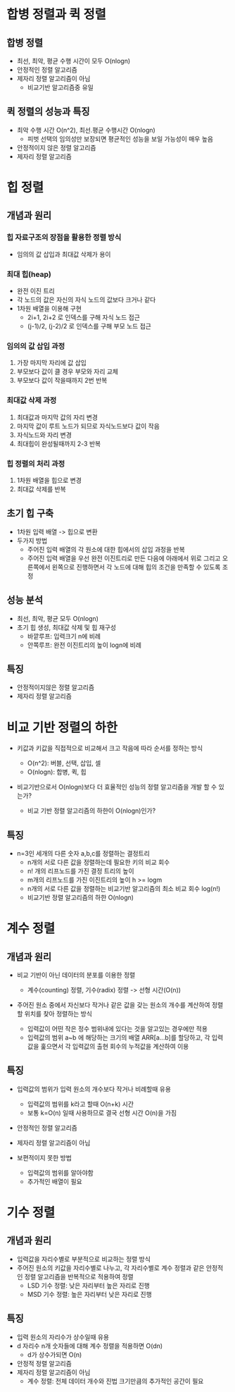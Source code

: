 # 합병 정렬과 퀵 정렬
## 합병 정렬
- 최선, 최악, 평균 수행 시간이 모두 O(nlogn)
- 안정적인 정렬 알고리즘
- 제자리 정렬 알고리즘이 아님
  - 비교기반 알고리즘중 유일

## 퀵 정렬의 성능과 특징
- 최악 수행 시간 O(n^2), 최선.평균 수행시간 O(nlogn)
  - 피벗 선택의 임의성만 보장되면 평균적인 성능을 보일 가능성이 매우 높음
- 안정적이지 않은 정렬 알고리즘
- 제자리 정렬 알고리즘

# 힙 정렬
## 개념과 원리
### 힙 자료구조의 장점을 활용한 정렬 방식
- 임의의 값 삽입과 최대값 삭제가 용이

### 최대 힙(heap)
- 완전 이진 트리
- 각 노드의 값은 자신의 자식 노드의 값보다 크거나 같다
- 1차원 배열을 이용해 구현
  - 2i+1, 2i+2 로 인덱스를 구해 자식 노드 접근
  - (j-1)/2, (j-2)/2 로 인덱스를 구해 부모 노드 접근

### 임의의 값 삽입 과정
1. 가장 마지막 자리에 값 삽입
2. 부모보다 값이 클 경우 부모와 자리 교체
3. 부모보다 값이 작을때까지 2번 반복

### 최대값 삭제 과정
1. 최대값과 마지막 값의 자리 변경
2. 마지막 값이 루트 노드가 되므로 자식노드보다 값이 작음
3. 자식노드와 자리 변경
4. 최대힙이 완성될때까지 2-3 반복

### 힙 정렬의 처리 과정
1. 1차원 배열을 힙으로 변경
2. 최대값 삭제를 반복

## 초기 힙 구축
- 1차원 입력 배열 -> 힙으로 변환
- 두가지 방법
  - 주어진 입력 배열의 각 원소에 대한 힙에서의 삽입 과정을 반복
  - 주어진 입력 배열을 우선 완전 이진트리로 만든 다음에 아래에서 위로 그리고 오른쪽에서 왼쪽으로 진행하면서 각 노드에 대해 힙의 조건을 만족할 수 있도록 조정

## 성능 분석
- 최선, 최악, 평균 모두 O(nlogn)
- 초기 힙 생성, 최대값 삭제 및 힙 재구성
  - 바깥루프: 입력크기 n에 비례
  - 안쪽루프: 완전 이진트리의 높이 logn에 비례

## 특징
- 안정적이지않은 정렬 알고리즘
- 제자리 정렬 알고리즘

# 비교 기반 정렬의 하한
- 키값과 키값을 직접적으로 비교해서 크고 작음에 따라 순서를 정하는 방식
  - O(n^2): 버블, 선택, 삽입, 셀
  - O(nlogn): 합병, 퀵, 힙

- 비교기반으로서 O(nlogn)보다 더 효율적인 성능의 정렬 알고리즘을 개발 할 수 있는가?
  - 비교 기반 정렬 알고리즘의 하한이 O(nlogn)인가?

## 특징
- n=3인 세개의 다른 숫자 a,b,c를 정렬하는 결정트리
  - n개의 서로 다른 값을 정렬하는데 필요한 키의 비교 회수
  - n! 개의 리프노드를 가진 결정 트리의 높이
  - m개의 리프노드를 가진 이진트리의 높이 h >= logm
  - n개의 서로 다른 값을 정렬하는 비교기반 알고리즘의 최소 비교 회수 log(n!)
  - 비교기반 정렬 알고리즘의 하한 O(nlogn)

# 계수 정렬
## 개념과 원리
- 비교 기반이 아닌 데이터의 분포를 이용한 정렬
  - 계수(counting) 정렬, 기수(radix) 정렬 -> 선형 시간(O(n))

- 주어진 원소 중에서 자신보다 작거나 같은 값을 갖는 원소의 개수를 계산하여 정렬할 위치를 찾아 정렬하는 방식
  - 입력값이 어떤 작은 정수 범위내에 있다는 것을 알고있는 경우에만 적용
  - 입력값의 범위 a~b 에 해당하는 크기의 배열 ARR[a...b]를 할당하고, 각 입력값을 훑으면서 각 입력값의 출현 회수의 누적값을 계산하여 이용

## 특징
- 입력값의 범위가 입력 원소의 개수보다 작거나 비례할때 유용
  - 입력값의 범위를 k라고 할때 O(n+k) 시간
  - 보통 k=O(n) 일때 사용하므로 결국 선형 시간 O(n)을 가짐

- 안정적인 정렬 알고리즘
- 제자리 정렬 알고리즘이 아님
- 보편적이지 못한 방법
  - 입력값의 범위를 알아야함
  - 추가적인 배열이 필요

# 기수 정렬
## 개념과 원리
- 입력값을 자리수별로 부분적으로 비교하는 정렬 방식
- 주어진 원소의 키값을 자리수별로 나누고, 각 자리수별로 계수 정렬과 같은 안정적인 정렬 알고리즘을 반복적으로 적용하여 정렬
  - LSD 기수 정렬: 낮은 자리부터 높은 자리로 진행
  - MSD 기수 정렬: 높은 자리부터 낮은 자리로 진행

## 특징
- 입력 원소의 자리수가 상수일때 유용
- d 자리수 n개 숫자들에 대해 계수 정렬을 적용하면 O(dn)
  - d가 상수가되면 O(n)
- 안정적 정렬 알고리즘
- 제자리 정렬 알고리즘이 아님
  - 계수 정렬: 전체 데이터 개수와 진법 크기만큼의 추가적인 공간이 필요
